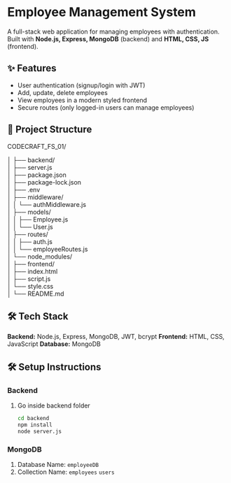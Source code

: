 # Employee Management System

A full-stack web application for managing employees with authentication. 
Built with **Node.js, Express, MongoDB** (backend) and **HTML, CSS, JS** (frontend).


## ✨ Features
- User authentication (signup/login with JWT) 
- Add, update, delete employees 
- View employees in a modern styled frontend 
- Secure routes (only logged-in users can manage employees) 

## 📂 Project Structure

CODECRAFT_FS_01/

│
├── backend/                      
│   ├── server.js                  
│   ├── package.json              
│   ├── package-lock.json         
│   ├── .env                       
│   ├── middleware/               
│   │   └── authMiddleware.js      
│   ├── models/                   
│   │   ├── Employee.js           
│   │   └── User.js                
│   ├── routes/                   
│   │   ├── auth.js                
│   │   └── employeeRoutes.js     
│   └── node_modules/              
│
├── frontend/                     
│   ├── index.html                 
│   ├── script.js                  
│   └── style.css                  
│
└── README.md                      
     

## 🛠️ Tech Stack
**Backend:** Node.js, Express, MongoDB, JWT, bcrypt 
**Frontend:** HTML, CSS, JavaScript 
**Database:** MongoDB

## 🛠️ Setup Instructions
### Backend
1. Go inside backend folder 
   ```bash
   cd backend
   npm install
   node server.js
### MongoDB 
1. Database Name: `employeeDB`
2. Collection Name:  `employees`
                     `users`
